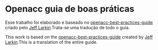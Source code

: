 # Openacc guia de boas práticas

Esse trabalho foi elaborado e baseado no [openacc-best-practices-guide](https://github.com/OpenACC/openacc-best-practices-guide) criado pelo [Jeff Larkin](https://github.com/jefflarkin).Trata-se uma tradução de todo o guia.

This work is based on the [openacc-best-practices-guide](https://github.com/OpenACC/openacc-best-practices-guide) created by [Jeff Larkin](https://github.com/jefflarkin).This is a translation of the entire guide.
